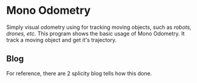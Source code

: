 # Mono Odometry

Simply visual odometry using for tracking moving objects, such as *robots, drones, etc.* This program shows the basic usage of Mono Odometry. It track a moving object and get it's trajectory.



## Blog

For reference, there are 2 splicity blog tells how this done.